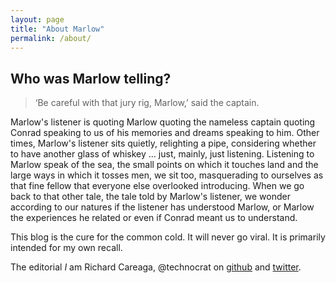 ```yaml
---
layout: page
title: "About Marlow"
permalink: /about/
---
```

## Who was Marlow telling?

> ‘Be careful with that jury rig, Marlow,’ said the captain.

Marlow's listener is quoting Marlow quoting the nameless captain quoting Conrad speaking to us of his memories and dreams speaking to him. Other times, Marlow's listener sits quietly, relighting a pipe, considering whether to have another glass of whiskey ... just, mainly, just listening. Listening to Marlow speak of the sea, the small points on which it touches land and the large ways in which it tosses men, we sit too, masquerading to ourselves as that fine fellow that everyone else overlooked introducing. When we go back to that other tale, the tale told by Marlow's listener, we wonder according to our natures if the listener has understood Marlow, or Marlow the experiences he related or even if Conrad meant us to understand.

This blog is the cure for the common cold. It will never go viral. It is primarily intended for my own recall.

The editorial *I* am Richard Careaga, @technocrat on [github] and [twitter]. 

[twitter]: https://twitter.com/technocrat
[github]: https://github.com/technocrat
